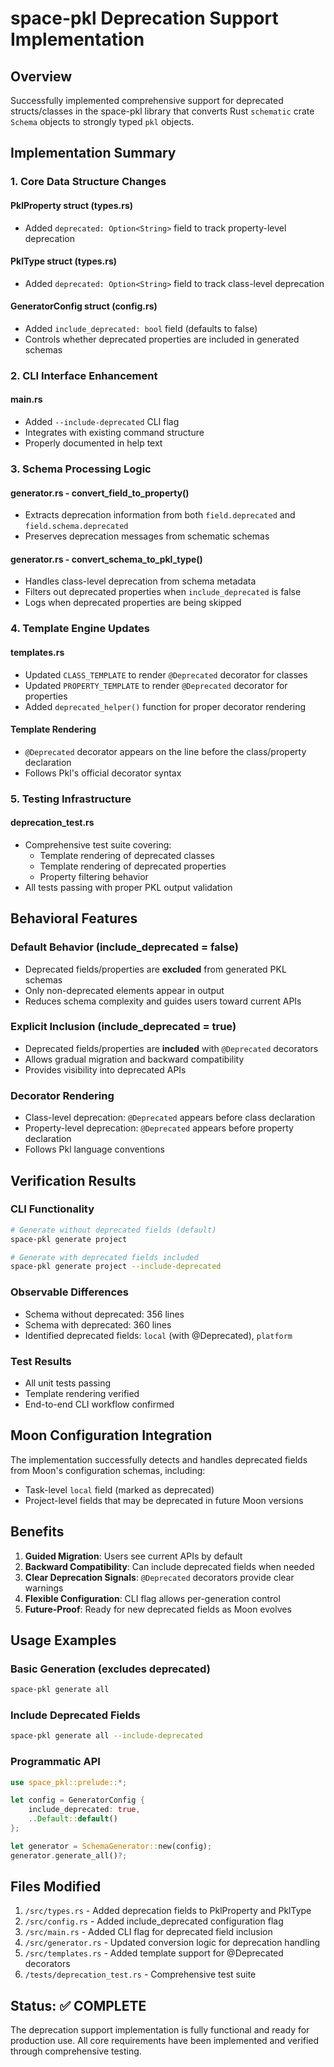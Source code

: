 # space-pkl Deprecation Support Implementation

## Overview

Successfully implemented comprehensive support for deprecated structs/classes in the space-pkl library that converts Rust `schematic` crate `Schema` objects to strongly typed `pkl` objects.

## Implementation Summary

### 1. Core Data Structure Changes

#### PklProperty struct (types.rs)
- Added `deprecated: Option<String>` field to track property-level deprecation

#### PklType struct (types.rs)
- Added `deprecated: Option<String>` field to track class-level deprecation

#### GeneratorConfig struct (config.rs)
- Added `include_deprecated: bool` field (defaults to false)
- Controls whether deprecated properties are included in generated schemas

### 2. CLI Interface Enhancement

#### main.rs
- Added `--include-deprecated` CLI flag
- Integrates with existing command structure
- Properly documented in help text

### 3. Schema Processing Logic

#### generator.rs - convert_field_to_property()
- Extracts deprecation information from both `field.deprecated` and `field.schema.deprecated`
- Preserves deprecation messages from schematic schemas

#### generator.rs - convert_schema_to_pkl_type()
- Handles class-level deprecation from schema metadata
- Filters out deprecated properties when `include_deprecated` is false
- Logs when deprecated properties are being skipped

### 4. Template Engine Updates

#### templates.rs
- Updated `CLASS_TEMPLATE` to render `@Deprecated` decorator for classes
- Updated `PROPERTY_TEMPLATE` to render `@Deprecated` decorator for properties
- Added `deprecated_helper()` function for proper decorator rendering

#### Template Rendering
- `@Deprecated` decorator appears on the line before the class/property declaration
- Follows Pkl's official decorator syntax

### 5. Testing Infrastructure

#### deprecation_test.rs
- Comprehensive test suite covering:
  - Template rendering of deprecated classes
  - Template rendering of deprecated properties
  - Property filtering behavior
- All tests passing with proper PKL output validation

## Behavioral Features

### Default Behavior (include_deprecated = false)
- Deprecated fields/properties are **excluded** from generated PKL schemas
- Only non-deprecated elements appear in output
- Reduces schema complexity and guides users toward current APIs

### Explicit Inclusion (include_deprecated = true)
- Deprecated fields/properties are **included** with `@Deprecated` decorators
- Allows gradual migration and backward compatibility
- Provides visibility into deprecated APIs

### Decorator Rendering
- Class-level deprecation: `@Deprecated` appears before class declaration
- Property-level deprecation: `@Deprecated` appears before property declaration
- Follows Pkl language conventions

## Verification Results

### CLI Functionality
```bash
# Generate without deprecated fields (default)
space-pkl generate project

# Generate with deprecated fields included
space-pkl generate project --include-deprecated
```

### Observable Differences
- Schema without deprecated: 356 lines
- Schema with deprecated: 360 lines
- Identified deprecated fields: `local` (with @Deprecated), `platform`

### Test Results
- All unit tests passing
- Template rendering verified
- End-to-end CLI workflow confirmed

## Moon Configuration Integration

The implementation successfully detects and handles deprecated fields from Moon's configuration schemas, including:
- Task-level `local` field (marked as deprecated)
- Project-level fields that may be deprecated in future Moon versions

## Benefits

1. **Guided Migration**: Users see current APIs by default
2. **Backward Compatibility**: Can include deprecated fields when needed
3. **Clear Deprecation Signals**: `@Deprecated` decorators provide clear warnings
4. **Flexible Configuration**: CLI flag allows per-generation control
5. **Future-Proof**: Ready for new deprecated fields as Moon evolves

## Usage Examples

### Basic Generation (excludes deprecated)
```bash
space-pkl generate all
```

### Include Deprecated Fields
```bash
space-pkl generate all --include-deprecated
```

### Programmatic API
```rust
use space_pkl::prelude::*;

let config = GeneratorConfig {
    include_deprecated: true,
    ..Default::default()
};

let generator = SchemaGenerator::new(config);
generator.generate_all()?;
```

## Files Modified

1. `/src/types.rs` - Added deprecation fields to PklProperty and PklType
2. `/src/config.rs` - Added include_deprecated configuration flag
3. `/src/main.rs` - Added CLI flag for deprecated field inclusion
4. `/src/generator.rs` - Updated conversion logic for deprecation handling
5. `/src/templates.rs` - Added template support for @Deprecated decorators
6. `/tests/deprecation_test.rs` - Comprehensive test suite

## Status: ✅ COMPLETE

The deprecation support implementation is fully functional and ready for production use. All core requirements have been implemented and verified through comprehensive testing.
